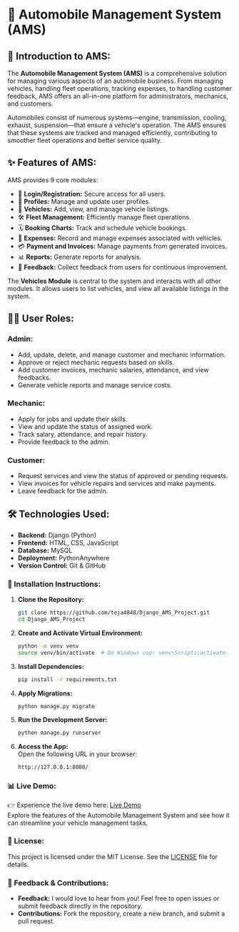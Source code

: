 # 🚗 Automobile Management System (AMS)

## 📜 Introduction to AMS:
The **Automobile Management System (AMS)** is a comprehensive solution for managing various aspects of an automobile business. From managing vehicles, handling fleet operations, tracking expenses, to handling customer feedback, AMS offers an all-in-one platform for administrators, mechanics, and customers.

Automobiles consist of numerous systems—engine, transmission, cooling, exhaust, suspension—that ensure a vehicle's operation. The AMS ensures that these systems are tracked and managed efficiently, contributing to smoother fleet operations and better service quality.

## ✨ Features of AMS:
AMS provides 9 core modules:

- 🔑 **Login/Registration:** Secure access for all users.
- 👤 **Profiles:** Manage and update user profiles.
- 🚗 **Vehicles:** Add, view, and manage vehicle listings.
- 🛠️ **Fleet Management:** Efficiently manage fleet operations.
- 🗓️ **Booking Charts:** Track and schedule vehicle bookings.
- 💸 **Expenses:** Record and manage expenses associated with vehicles.
- 💳 **Payment and Invoices:** Manage payments from generated invoices.
- 📊 **Reports:** Generate reports for analysis.
- 💬 **Feedback:** Collect feedback from users for continuous improvement.

The **Vehicles Module** is central to the system and interacts with all other modules. It allows users to list vehicles, and view all available listings in the system.

## 🧑‍💻 User Roles:

### Admin:
- Add, update, delete, and manage customer and mechanic information.
- Approve or reject mechanic requests based on skills.
- Add customer invoices, mechanic salaries, attendance, and view feedbacks.
- Generate vehicle reports and manage service costs.

### Mechanic:
- Apply for jobs and update their skills.
- View and update the status of assigned work.
- Track salary, attendance, and repair history.
- Provide feedback to the admin.

### Customer:
- Request services and view the status of approved or pending requests.
- View invoices for vehicle repairs and services and make payments.
- Leave feedback for the admin.

## 🛠️ Technologies Used:
- **Backend:** Django (Python)
- **Frontend:** HTML, CSS, JavaScript
- **Database:** MySQL 
- **Deployment:** PythonAnywhere
- **Version Control:** Git & GitHub


### 🔧 Installation Instructions:

1. **Clone the Repository:**
   ```bash
   git clone https://github.com/teja4848/Django_AMS_Project.git
   cd Django_AMS_Project
   ```

2. **Create and Activate Virtual Environment:**
   ```bash
   python -m venv venv
   source venv/bin/activate  # On Windows use: venv\Scripts\activate
   ```

3. **Install Dependencies:**
   ```bash
   pip install -r requirements.txt
   ```

4. **Apply Migrations:**
   ```bash
   python manage.py migrate
   ```

5. **Run the Development Server:**
   ```bash
   python manage.py runserver
   ```

6. **Access the App:**  
   Open the following URL in your browser:
   ```bash
   http://127.0.0.1:8000/
   ```

### 📊 Live Demo: 
👉 Experience the live demo here: [Live Demo](https://saiananya.pythonanywhere.com/)  
Explore the features of the Automobile Management System and see how it can streamline your vehicle management tasks. 

### 🔐 License:
This project is licensed under the MIT License. See the [LICENSE](LICENSE) file for details.

### 📝 Feedback & Contributions:
- **Feedback:** I would love to hear from you! Feel free to open issues or submit feedback directly in the repository.
- **Contributions:** Fork the repository, create a new branch, and submit a pull request.
